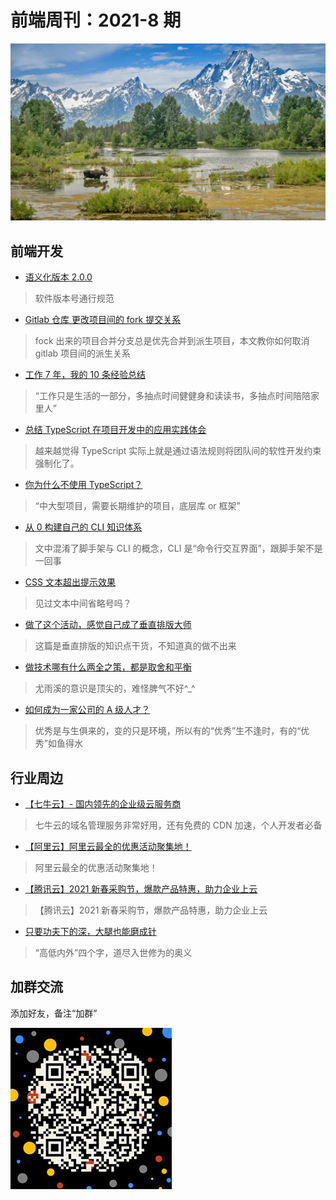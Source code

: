 # 前端周刊：2021-8 期

[![](../img/bing/20210713.png?imageMogr2/thumbnail/960x)](https://cn.bing.com/search?q=大提顿国家公园)

## 前端开发

- [语义化版本 2.0.0](https://semver.org/lang/zh-CN/)

> 软件版本号通行规范

- [Gitlab 仓库 更改项目间的 fork 提交关系](https://www.linkops.cn/wf/2570.html)

> fock 出来的项目合并分支总是优先合并到派生项目，本文教你如何取消 gitlab 项目间的派生关系

- [工作 7 年，我的 10 条经验总结](https://mp.weixin.qq.com/s/CSkI6OODNqWxPzgD5PVXXw)

> “工作只是生活的一部分，多抽点时间健健身和读读书，多抽点时间陪陪家里人”

- [总结 TypeScript 在项目开发中的应用实践体会](https://juejin.cn/post/6970841540776329224#heading-5)

> 越来越觉得 TypeScript 实际上就是通过语法规则将团队间的软性开发约束强制化了。

- [你为什么不使用 TypeScript？](https://www.zhihu.com/question/273619114)

> “中大型项目，需要长期维护的项目，底层库 or 框架”

- [从 0 构建自己的 CLI 知识体系](https://juejin.cn/post/6966119324478079007)

> 文中混淆了脚手架与 CLI 的概念，CLI 是“命令行交互界面”，跟脚手架不是一回事

- [CSS 文本超出提示效果](https://juejin.cn/post/6966042926853914654)

> 见过文本中间省略号吗？

- [做了这个活动，感觉自己成了垂直排版大师](https://mp.weixin.qq.com/s/d2YZ2K02LYYRVld_VTCV-Q)

> 这篇是垂直排版的知识点干货，不知道真的做不出来

- [做技术哪有什么两全之策，都是取舍和平衡](https://mp.weixin.qq.com/s/_q_SnCbGyXrNnXA876tXbA)

> 尤雨溪的意识是顶尖的，难怪脾气不好^\_^

- [如何成为一家公司的 A 级人才？](https://mp.weixin.qq.com/s/hNHM8GB5xIKCVd5GjLdWjw)

> 优秀是与生俱来的，变的只是环境，所以有的“优秀”生不逢时，有的“优秀”如鱼得水

## 行业周边

- [【七牛云】- 国内领先的企业级云服务商](https://marketing.qiniu.com/cps/redirect?redirect_id=4&cps_key=1hfwb75ib2jbm)

> 七牛云的域名管理服务非常好用，还有免费的 CDN 加速，个人开发者必备

- [【阿里云】阿里云最全的优惠活动聚集地！](https://www.aliyun.com/activity?source=5176.11533457&userCode=y31qmczl)

> 阿里云最全的优惠活动聚集地！

- [【腾讯云】2021 新春采购节，爆款产品特惠，助力企业上云](https://curl.qcloud.com/6TLg1x6p)

> 【腾讯云】2021 新春采购节，爆款产品特惠，助力企业上云

- [只要功夫下的深，大腿也能磨成针](https://mp.weixin.qq.com/s/ZLRGscxdyh8F8mL82_I9Rg)

> “高低内外”四个字，道尽入世修为的奥义

## 加群交流

添加好友，备注“加群”

![refned_x](../img/a/refined-x.jpg)

